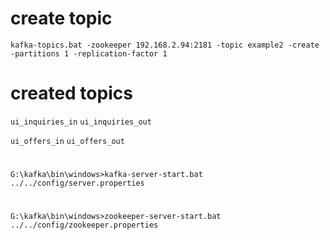 # create topic

`kafka-topics.bat -zookeeper 192.168.2.94:2181 -topic example2 -create -partitions 1 -replication-factor 1`

# created topics

`ui_inquiries_in`
`ui_inquiries_out`

`ui_offers_in`
`ui_offers_out`

#

`G:\kafka\bin\windows>kafka-server-start.bat ../../config/server.properties`

#

`G:\kafka\bin\windows>zookeeper-server-start.bat ../../config/zookeeper.properties`
